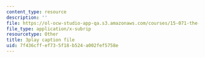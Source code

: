 ```yaml
---
content_type: resource
description: ''
file: https://ol-ocw-studio-app-qa.s3.amazonaws.com/courses/15-071-the-analytics-edge-spring-2017/7f436cffef735f18b524a002fef5758e_HIIclMih_zQ.vtt
file_type: application/x-subrip
resourcetype: Other
title: 3play caption file
uid: 7f436cff-ef73-5f18-b524-a002fef5758e
---
```

